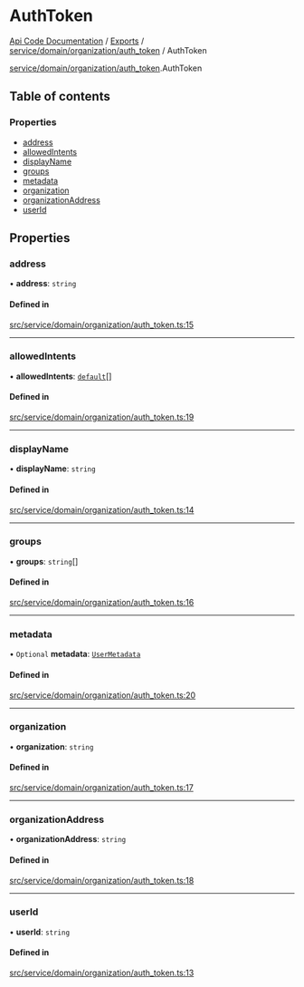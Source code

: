 # AuthToken
 
[Api Code Documentation](../README.md) / [Exports](../modules.md) / [service/domain/organization/auth\_token](../modules/service_domain_organization_auth_token.md) / AuthToken

[service/domain/organization/auth_token](../modules/service_domain_organization_auth_token.md).AuthToken

## Table of contents

### Properties

- [address](service_domain_organization_auth_token.AuthToken.md#address)
- [allowedIntents](service_domain_organization_auth_token.AuthToken.md#allowedintents)
- [displayName](service_domain_organization_auth_token.AuthToken.md#displayname)
- [groups](service_domain_organization_auth_token.AuthToken.md#groups)
- [metadata](service_domain_organization_auth_token.AuthToken.md#metadata)
- [organization](service_domain_organization_auth_token.AuthToken.md#organization)
- [organizationAddress](service_domain_organization_auth_token.AuthToken.md#organizationaddress)
- [userId](service_domain_organization_auth_token.AuthToken.md#userid)

## Properties

### address

• **address**: `string`

#### Defined in

[src/service/domain/organization/auth_token.ts:15](https://github.com/openkfw/TruBudget/blob/aca360d/api/src/service/domain/organization/auth_token.ts#L15)

___

### allowedIntents

• **allowedIntents**: [`default`](../modules/authz_intents.md#default)[]

#### Defined in

[src/service/domain/organization/auth_token.ts:19](https://github.com/openkfw/TruBudget/blob/aca360d/api/src/service/domain/organization/auth_token.ts#L19)

___

### displayName

• **displayName**: `string`

#### Defined in

[src/service/domain/organization/auth_token.ts:14](https://github.com/openkfw/TruBudget/blob/aca360d/api/src/service/domain/organization/auth_token.ts#L14)

___

### groups

• **groups**: `string`[]

#### Defined in

[src/service/domain/organization/auth_token.ts:16](https://github.com/openkfw/TruBudget/blob/aca360d/api/src/service/domain/organization/auth_token.ts#L16)

___

### metadata

• `Optional` **metadata**: [`UserMetadata`](../modules/service_domain_metadata.md#usermetadata)

#### Defined in

[src/service/domain/organization/auth_token.ts:20](https://github.com/openkfw/TruBudget/blob/aca360d/api/src/service/domain/organization/auth_token.ts#L20)

___

### organization

• **organization**: `string`

#### Defined in

[src/service/domain/organization/auth_token.ts:17](https://github.com/openkfw/TruBudget/blob/aca360d/api/src/service/domain/organization/auth_token.ts#L17)

___

### organizationAddress

• **organizationAddress**: `string`

#### Defined in

[src/service/domain/organization/auth_token.ts:18](https://github.com/openkfw/TruBudget/blob/aca360d/api/src/service/domain/organization/auth_token.ts#L18)

___

### userId

• **userId**: `string`

#### Defined in

[src/service/domain/organization/auth_token.ts:13](https://github.com/openkfw/TruBudget/blob/aca360d/api/src/service/domain/organization/auth_token.ts#L13)
